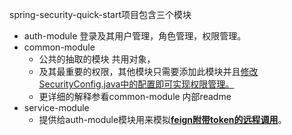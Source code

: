 spring-security-quick-start项目包含三个模块

* auth-module  登录及其用户管理，角色管理，权限管理。
* common-module
    * 公共的抽取的模块 共用对象，
    * 及其最重要的权限，其他模块只需要添加此模块并且<u>修改[SecurityConfig.java](https://github.com/wangming-github/spring-security-quick-start/blob/4e26d93453ed89c09d9cd92cda2182b0f0cd7dbe/demo-1-spring-security-feign-jwt/common-module/src/main/java/com/maizi/common/security/SecurityConfig.java)中的配置即可实现权限管理。</u>
    * 更详细的解释参看common-module 内部readme
* service-module
    * 提供给auth-module模块用来模拟<u>**feign附带token的远程调用**</u>。


